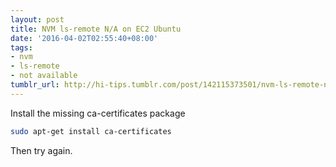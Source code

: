 ```yaml
---
layout: post
title: NVM ls-remote N/A on EC2 Ubuntu
date: '2016-04-02T02:55:40+08:00'
tags:
- nvm
- ls-remote
- not available
tumblr_url: http://hi-tips.tumblr.com/post/142115373501/nvm-ls-remote-na-on-ec2-ubuntu
---
```

Install the missing ca-certificates package

```bash
sudo apt-get install ca-certificates
```

Then try again.

